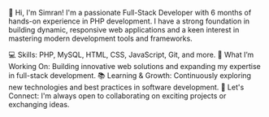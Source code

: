 👋 Hi, I'm Simran!
I'm a passionate Full-Stack Developer with 6 months of hands-on experience in PHP development. I have a strong foundation in building dynamic, responsive web applications and a keen interest in mastering modern development tools and frameworks.

💻 Skills: PHP, MySQL, HTML, CSS, JavaScript, Git, and more.
🚀 What I’m Working On: Building innovative web solutions and expanding my expertise in full-stack development.
📚 Learning & Growth: Continuously exploring new technologies and best practices in software development.
🤝 Let's Connect: I'm always open to collaborating on exciting projects or exchanging ideas.

